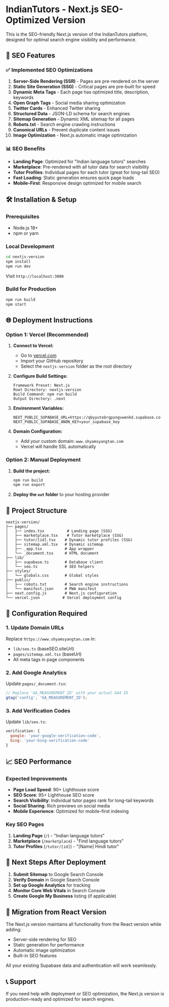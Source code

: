 # IndianTutors - Next.js SEO-Optimized Version

This is the SEO-friendly Next.js version of the IndianTutors platform, designed for optimal search engine visibility and performance.

## 🚀 SEO Features

### ✅ **Implemented SEO Optimizations**

1. **Server-Side Rendering (SSR)** - Pages are pre-rendered on the server
2. **Static Site Generation (SSG)** - Critical pages are pre-built for speed
3. **Dynamic Meta Tags** - Each page has optimized title, description, keywords
4. **Open Graph Tags** - Social media sharing optimization
5. **Twitter Cards** - Enhanced Twitter sharing
6. **Structured Data** - JSON-LD schema for search engines
7. **Sitemap Generation** - Dynamic XML sitemap for all pages
8. **Robots.txt** - Search engine crawling instructions
9. **Canonical URLs** - Prevent duplicate content issues
10. **Image Optimization** - Next.js automatic image optimization

### 📊 **SEO Benefits**

- **Landing Page**: Optimized for "Indian language tutors" searches
- **Marketplace**: Pre-rendered with all tutor data for search visibility
- **Tutor Profiles**: Individual pages for each tutor (great for long-tail SEO)
- **Fast Loading**: Static generation ensures quick page loads
- **Mobile-First**: Responsive design optimized for mobile search

## 🛠 **Installation & Setup**

### **Prerequisites**
- Node.js 18+ 
- npm or yarn

### **Local Development**
```bash
cd nextjs-version
npm install
npm run dev
```

Visit `http://localhost:3000`

### **Build for Production**
```bash
npm run build
npm start
```

## 🌐 **Deployment Instructions**

### **Option 1: Vercel (Recommended)**

1. **Connect to Vercel:**
   - Go to [vercel.com](https://vercel.com)
   - Import your GitHub repository
   - Select the `nextjs-version` folder as the root directory

2. **Configure Build Settings:**
   ```
   Framework Preset: Next.js
   Root Directory: nextjs-version
   Build Command: npm run build
   Output Directory: .next
   ```

3. **Environment Variables:**
   ```
   NEXT_PUBLIC_SUPABASE_URL=https://qbyyutebrgpxngvwenkd.supabase.co
   NEXT_PUBLIC_SUPABASE_ANON_KEY=your_supabase_key
   ```

4. **Domain Configuration:**
   - Add your custom domain: `www.shyamsyangtan.com`
   - Vercel will handle SSL automatically

### **Option 2: Manual Deployment**

1. **Build the project:**
   ```bash
   npm run build
   npm run export
   ```

2. **Deploy the `out` folder** to your hosting provider

## 📁 **Project Structure**

```
nextjs-version/
├── pages/
│   ├── index.tsx          # Landing page (SSG)
│   ├── marketplace.tsx    # Tutor marketplace (SSG)
│   ├── tutor/[id].tsx    # Dynamic tutor profiles (SSG)
│   ├── sitemap.xml.tsx   # Dynamic sitemap
│   ├── _app.tsx          # App wrapper
│   └── _document.tsx     # HTML document
├── lib/
│   ├── supabase.ts       # Database client
│   └── seo.ts            # SEO helpers
├── styles/
│   └── globals.css       # Global styles
├── public/
│   ├── robots.txt        # Search engine instructions
│   └── manifest.json     # PWA manifest
├── next.config.js        # Next.js configuration
└── vercel.json          # Vercel deployment config
```

## 🔧 **Configuration Required**

### **1. Update Domain URLs**
Replace `https://www.shyamsyangtan.com` in:
- `lib/seo.ts` (baseSEO.siteUrl)
- `pages/sitemap.xml.tsx` (baseUrl)
- All meta tags in page components

### **2. Add Google Analytics**
Update `pages/_document.tsx`:
```javascript
// Replace 'GA_MEASUREMENT_ID' with your actual GA4 ID
gtag('config', 'GA_MEASUREMENT_ID');
```

### **3. Add Verification Codes**
Update `lib/seo.ts`:
```javascript
verification: {
  google: 'your-google-verification-code',
  bing: 'your-bing-verification-code'
}
```

## 📈 **SEO Performance**

### **Expected Improvements**
- **Page Load Speed**: 90+ Lighthouse score
- **SEO Score**: 95+ Lighthouse SEO score
- **Search Visibility**: Individual tutor pages rank for long-tail keywords
- **Social Sharing**: Rich previews on social media
- **Mobile Experience**: Optimized for mobile-first indexing

### **Key SEO Pages**
1. **Landing Page** (`/`) - "Indian language tutors"
2. **Marketplace** (`/marketplace`) - "Find language tutors"
3. **Tutor Profiles** (`/tutor/[id]`) - "[Name] Hindi tutor"

## 🚀 **Next Steps After Deployment**

1. **Submit Sitemap** to Google Search Console
2. **Verify Domain** in Google Search Console
3. **Set up Google Analytics** for tracking
4. **Monitor Core Web Vitals** in Search Console
5. **Create Google My Business** listing (if applicable)

## 🔄 **Migration from React Version**

The Next.js version maintains all functionality from the React version while adding:
- Server-side rendering for SEO
- Static generation for performance
- Automatic image optimization
- Built-in SEO features

All your existing Supabase data and authentication will work seamlessly.

## 📞 **Support**

If you need help with deployment or SEO optimization, the Next.js version is production-ready and optimized for search engines.
